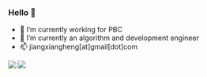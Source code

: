 ### Hello 👋

<!--
**j1o2h3n/j1o2h3n** is a ✨ _special_ ✨ repository because its `README.md` (this file) appears on your GitHub profile.
--> 


- 🔭 I’m currently working for PBC
- 🌱 I’m currently an algorithm and development engineer 
- 📫 jiangxiangheng[at]gmail[dot]com



<img align="baseline" src="https://github-readme-stats.vercel.app/api/top-langs/?username=j1o2h3n&theme=dracula&layout=compact&exclude_repo=j1o2h3n.github.io" />


<img align="left" src="https://github-readme-stats.vercel.app/api?username=j1o2h3n&theme=dracula&show_icons=true&count_private=true" />







